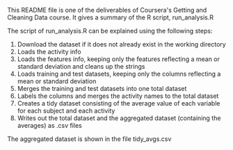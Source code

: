 This README file is one of the deliverables of Coursera's Getting and Cleaning Data course. It gives a summary of the R script, run_analysis.R

The script of run_analysis.R can be explained using the following steps:
1. Download the dataset if it does not already exist in the working directory
2. Loads the activity info
3. Loads the features info, keeping only the features reflecting a mean or standard deviation and cleans up the strings
3. Loads training and test datasets, keeping only the columns reflecting a mean or standard deviation
4. Merges the training and test datasets into one total dataset
5. Labels the columns and merges the activity names to the total dataset
6. Creates a tidy dataset consisting of the average value of each variable for each subject and each activity
7. Writes out the total dataset and the aggregated dataset (containing the averages) as .csv files

The aggregated dataset is shown in the file tidy_avgs.csv
